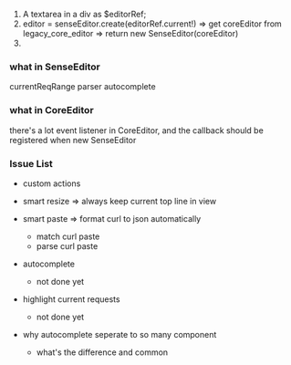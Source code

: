 1. A textarea in a div as \$editorRef;
2. editor = senseEditor.create(editorRef.current!)
   => get coreEditor from legacy_core_editor => return new SenseEditor(coreEditor)
3.

### what in SenseEditor

currentReqRange
parser
autocomplete

### what in CoreEditor

there's a lot event listener in CoreEditor, and the callback should be registered when new SenseEditor

### Issue List

- custom actions
- smart resize => always keep current top line in view
- smart paste => format curl to json automatically
  - match curl paste
  - parse curl paste
- autocomplete
  - not done yet
- highlight current requests
   - not done yet 


- why autocomplete seperate to so many component
  - what's the difference and common